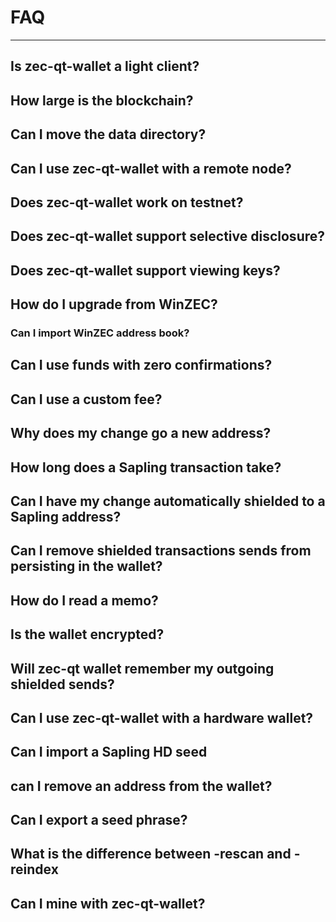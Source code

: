 # FAQ
---

## Is zec-qt-wallet a light client?

## How large is the blockchain?

## Can I move the data directory?

## Can I use zec-qt-wallet with a remote node?

## Does zec-qt-wallet work on testnet?

## Does zec-qt-wallet support selective disclosure?

## Does zec-qt-wallet support viewing keys?

## How do I upgrade from WinZEC?

### Can I import WinZEC address book?

## Can I use funds with zero confirmations?

## Can I use a custom fee?

## Why does my change go a new address?

## How long does a Sapling transaction take?

## Can I have my change automatically shielded to a Sapling address?

## Can I remove shielded transactions sends from persisting in the wallet?

## How do I read a memo?

## Is the wallet encrypted?

## Will zec-qt wallet remember my outgoing shielded sends?

## Can I use zec-qt-wallet with a hardware wallet?

## Can I import a Sapling HD seed

## can I remove an address from the wallet?

## Can I export a seed phrase?

## What is the difference between -rescan and -reindex

## Can I mine with zec-qt-wallet?